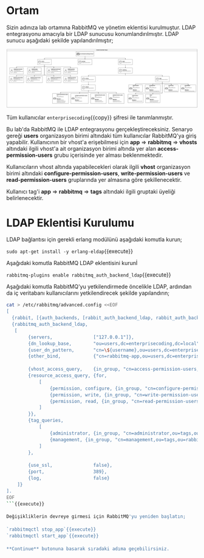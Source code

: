 # Ortam

Sizin adınıza lab ortamına RabbitMQ ve yönetim eklentisi kurulmuştur. LDAP entegrasyonu amacıyla bir LDAP sunucusu konumlandırılmıştır. LDAP sunucu aşağıdaki şekilde yapılandırılmıştır;

![LDAP hiyerarşisi](./assets/ldap-diagram.png)

Tüm kullanıcılar `enterprisecoding`{{copy}} şifresi ile tanımlanmıştır.

Bu lab'da RabbitMQ ile LDAP entegrasyonu gerçekleştireceksiniz. Senaryo gereği **users** organizasyon birimi altındaki tüm kullanıcılar RabbitMQ'ya giriş yapabilir. Kullanıcının bir vhost'a erişebilmesi için **app** => **rabbitmq** => **vhosts** altındaki ilgili vhost'a ait organizasyon birimi altında yer alan **access-permission-users** grubu içerisinde yer alması beklenmektedir.

Kullanıcıların vhost altında yapabilecekleri olarak ilgili **vhost** organizasyon birimi altındaki **configure-permission-users**, **write-permission-users** ve **read-permission-users** gruplarında yer almasına göre şekillenecektir.

Kullanıcı tag'i **app** => **rabbitmq** => **tags** altındaki ilgili gruptaki üyeliği belirlenecektir.
# LDAP Eklentisi Kurulumu

LDAP bağlantısı için gerekli erlang modülünü aşağıdaki komutla kurun;

`sudo apt-get install -y erlang-eldap`{{execute}}

Aşağıdaki komutla RabbitMQ LDAP eklentisini kurunİ

`rabbitmq-plugins enable rabbitmq_auth_backend_ldap`{{execute}}

Aşağıdaki komutla RabbitMQ'yu yetkilendirmede öncelikle LDAP, ardından da iç veritabanı kullanıcılarını yetkilendirecek şekilde yapılandırın;

```bash
cat > /etc/rabbitmq/advanced.config <<EOF
[
  {rabbit, [{auth_backends, [rabbit_auth_backend_ldap, rabbit_auth_backend_internal]}]},
  {rabbitmq_auth_backend_ldap,
   [ 
        {servers,               ["127.0.0.1"]},
        {dn_lookup_base,        "ou=users,dc=enterprisecoding,dc=local"},
        {user_dn_pattern,       "cn=\${username},ou=users,dc=enterprisecoding,dc=local"},
        {other_bind,            {"cn=rabbitmq-app,ou=users,dc=enterprisecoding,dc=local","enterprisecoding"}},

        {vhost_access_query,    {in_group, "cn=access-permission-users,ou=\${vhost},ou=vhosts,ou=rabbitmq,ou=app,dc=enterprisecoding,dc=local"}},
        {resource_access_query, {for, 
            [
                {permission, configure, {in_group, "cn=configure-permission-users,ou=\${vhost},ou=vhosts,ou=rabbitmq,ou=app,dc=enterprisecoding,dc=local"}},
                {permission, write, {in_group, "cn=write-permission-users,ou=\${vhost},ou=vhosts,ou=rabbitmq,ou=app,dc=enterprisecoding,dc=local"}},
                {permission, read, {in_group, "cn=read-permission-users,ou=\${vhost},ou=vhosts,ou=rabbitmq,ou=app,dc=enterprisecoding,dc=local"}}
            ]
        }},
        {tag_queries, 
            [
                {administrator, {in_group, "cn=administrator,ou=tags,ou=rabbitmq,ou=app,dc=enterprisecoding,dc=local"}},
                {management, {in_group, "cn=management,ou=tags,ou=rabbitmq,ou=app,dc=enterprisecoding,dc=local"}}
            ]
        },

        {use_ssl,               false},
        {port,                  389},
        {log,                   false} 
    ]}
].
EOF
```{{execute}}

Değişikliklerin devreye girmesi için RabbitMQ'yu yeniden başlatın;

`rabbitmqctl stop_app`{{execute}}
`rabbitmqctl start_app`{{execute}}

**Continue** butonuna basarak sıradaki adıma geçebilirsiniz.